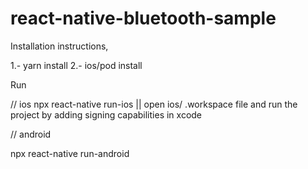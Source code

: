 # react-native-bluetooth-sample


Installation instructions, 

1.- yarn install
2.- ios/pod install

Run

// ios
npx react-native run-ios || open ios/ .workspace file and run the project by adding signing capabilities in xcode


// android

npx react-native run-android
